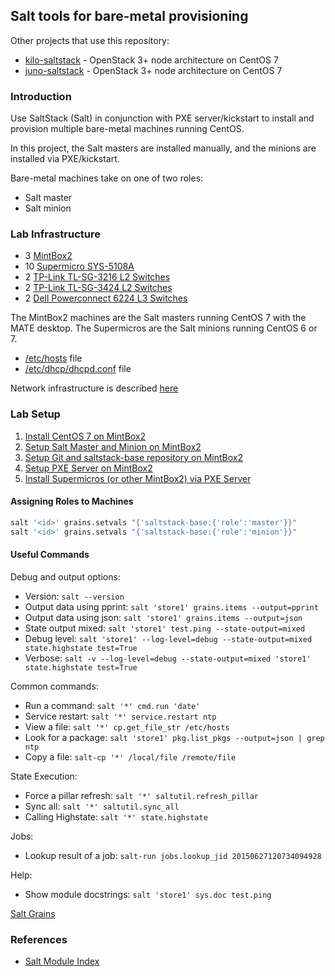 ## Salt tools for bare-metal provisioning

Other projects that use this repository:
- [kilo-saltstack](https://github.com/dkilcy/kilo-saltstack) - OpenStack 3+ node architecture on CentOS 7
- [juno-saltstack](https://github.com/dkilcy/juno-saltstack) - OpenStack 3+ node architecture on CentOS 7

### Introduction

Use SaltStack (Salt) in conjunction with PXE server/kickstart to install and provision multiple bare-metal machines running CentOS.

In this project, the Salt masters are installed manually, and the minions are installed via PXE/kickstart.  

Bare-metal machines take on one of two roles:
- Salt master 
- Salt minion 

### Lab Infrastructure

- 3 [MintBox2](http://www.fit-pc.com/web/products/mintbox/mintbox-2/)
- 10 [Supermicro SYS-5108A](http://www.newegg.com/Product/Product.aspx?Item=N82E16816101837)
- 2 [TP-Link TL-SG-3216 L2 Switches](http://www.tp-link.com/lk/products/details/cat-39_TL-SG3216.html)
- 2 [TP-Link TL-SG-3424 L2 Switches](http://www.tp-link.com/lk/products/details/cat-39_TL-SG3424.html)
- 2 [Dell Powerconnect 6224 L3 Switches](http://www.dell.com/us/business/p/powerconnect-6200-series/pd)

The MintBox2 machines are the Salt masters running CentOS 7 with the MATE desktop.  The Supermicros are the Salt minions running CentOS 6 or 7.

- [/etc/hosts](states/network/files/hosts) file
- [/etc/dhcp/dhcpd.conf](states/dhcp/files/dhcpd.conf) file

Network infrastructure is described [here](notes/network-setup.md)

### Lab Setup

1. [Install CentOS 7 on MintBox2](notes/centos-7-manual.md)
2. [Setup Salt Master and Minion on MintBox2](notes/setup-salt.md) 
2. [Setup Git and saltstack-base repository on MintBox2](notes/saltstack-base-setup.md)
3. [Setup PXE Server on MintBox2](notes/pxe-server-setup.md)
4. [Install Supermicros (or other MintBox2) via PXE Server](notes/pxe-install.md)

#### Assigning Roles to Machines

 ```bash
salt '<id>' grains.setvals "{'saltstack-base:{'role':'master'}}"
salt '<id>' grains.setvals "{'saltstack-base:{'role':'minion'}}"
```

#### Useful Commands

Debug and output options:
- Version: `salt --version`
- Output data using pprint: `salt 'store1' grains.items --output=pprint`
- Output data using json: `salt 'store1' grains.items --output=json`
- State output mixed: `salt 'store1' test.ping --state-output=mixed`
- Debug level: `salt 'store1' --log-level=debug --state-output=mixed state.highstate test=True`
- Verbose: `salt -v --log-level=debug --state-output=mixed 'store1' state.highstate test=True`

Common commands:
- Run a command: `salt '*' cmd.run 'date'`
- Service restart: `salt '*' service.restart ntp`
- View a file: `salt '*' cp.get_file_str /etc/hosts`
- Look for a package: `salt 'store1' pkg.list_pkgs --output=json | grep ntp`
- Copy a file: `salt-cp '*' /local/file /remote/file`

State Execution:
- Force a pillar refresh:  `salt '*' saltutil.refresh_pillar`
- Sync all: `salt '*' saltutil.sync_all`
- Calling Highstate: `salt '*' state.highstate`

Jobs:
- Lookup result of a job: `salt-run jobs.lookup_jid 20150627120734094928`

Help:
- Show module docstrings: `salt 'store1' sys.doc test.ping`

[Salt Grains](nodes/grains.md)

### References

- [Salt Module Index](http://docs.saltstack.com/en/latest/salt-modindex.html)

 
